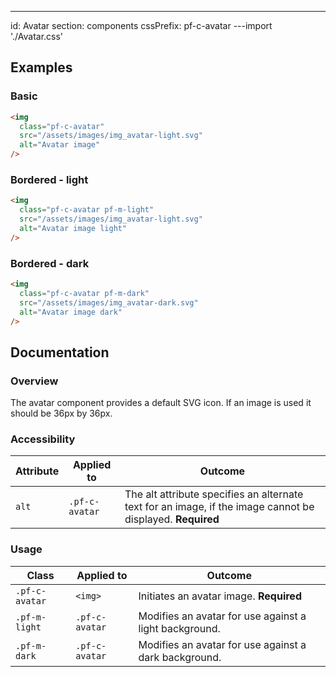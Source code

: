 ---
id: Avatar
section: components
cssPrefix: pf-c-avatar
---import './Avatar.css'

## Examples

### Basic

```html
<img
  class="pf-c-avatar"
  src="/assets/images/img_avatar-light.svg"
  alt="Avatar image"
/>

```

### Bordered - light

```html
<img
  class="pf-c-avatar pf-m-light"
  src="/assets/images/img_avatar-light.svg"
  alt="Avatar image light"
/>

```

### Bordered - dark

```html
<img
  class="pf-c-avatar pf-m-dark"
  src="/assets/images/img_avatar-dark.svg"
  alt="Avatar image dark"
/>

```

## Documentation

### Overview

The avatar component provides a default SVG icon. If an image is used it should be 36px by 36px.

### Accessibility

| Attribute | Applied to     | Outcome                                                                                                    |
| --------- | -------------- | ---------------------------------------------------------------------------------------------------------- |
| `alt`     | `.pf-c-avatar` | The alt attribute specifies an alternate text for an image, if the image cannot be displayed. **Required** |

### Usage

| Class          | Applied to     | Outcome                                                |
| -------------- | -------------- | ------------------------------------------------------ |
| `.pf-c-avatar` | `<img>`        | Initiates an avatar image. **Required**                |
| `.pf-m-light`  | `.pf-c-avatar` | Modifies an avatar for use against a light background. |
| `.pf-m-dark`   | `.pf-c-avatar` | Modifies an avatar for use against a dark background.  |
